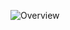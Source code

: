![Overview](https://github.com/nitin16503/Jenkin/assets/115355852/972690a2-1b96-4d93-bb9c-1f936234da38)
